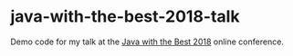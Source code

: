 # java-with-the-best-2018-talk
Demo code for my talk at the [Java with the Best 2018](https://java.withthebest.com/) online conference.

